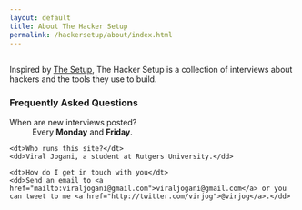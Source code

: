 ```yaml
---
layout: default
title: About The Hacker Setup
permalink: /hackersetup/about/index.html
---
```


<h2></h2>
<p>Inspired by <a href="http://usesthis.com/">The Setup</a>, The Hacker Setup is a collection of interviews about hackers and the tools they use to build.</p>

<h3>Frequently Asked Questions</h3>

<dl>
	<dt>When are new interviews posted?</dt>
	<dd>Every <strong>Monday</strong> and <strong>Friday</strong>.</dd>

	<dt>Who runs this site?</dt>
	<dd>Viral Jogani, a student at Rutgers University.</dd>

	<dt>How do I get in touch with you</dt>
	<dd>Send an email to <a href="mailto:viraljogani@gmail.com">viraljogani@gmail.com</a> or you can tweet to me <a href="http://twitter.com/virjog">@virjog</a>.</dd>
</dl>